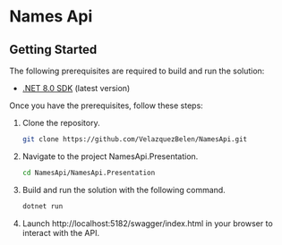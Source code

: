 # Names Api

## Getting Started

The following prerequisites are required to build and run the solution:

- [.NET 8.0 SDK](https://dotnet.microsoft.com/download/dotnet/8.0) (latest version)

Once you have the prerequisites, follow these steps:

1. Clone the repository.
   ```bash
   git clone https://github.com/VelazquezBelen/NamesApi.git
   ```

2. Navigate to the project NamesApi.Presentation.
   ```bash
   cd NamesApi/NamesApi.Presentation
   ```

3. Build and run the solution with the following command.
   ```bash
   dotnet run
   ```

4. Launch http://localhost:5182/swagger/index.html in your browser to interact with the API.
